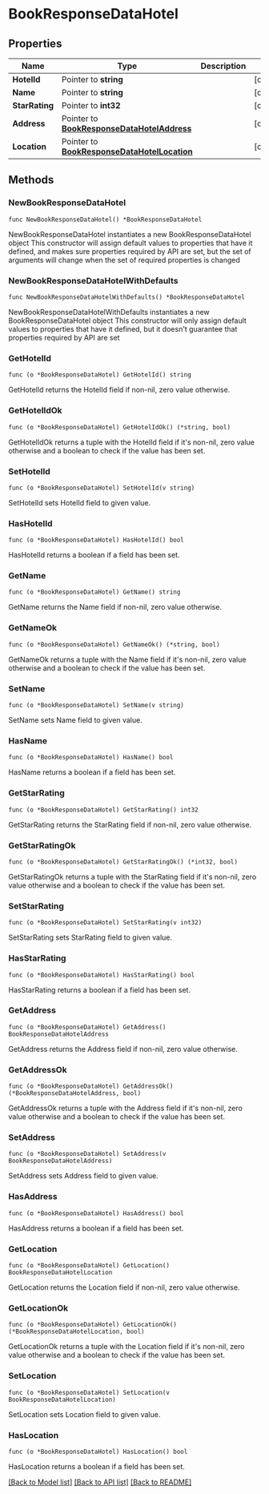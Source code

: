 # BookResponseDataHotel

## Properties

Name | Type | Description | Notes
------------ | ------------- | ------------- | -------------
**HotelId** | Pointer to **string** |  | [optional] 
**Name** | Pointer to **string** |  | [optional] 
**StarRating** | Pointer to **int32** |  | [optional] 
**Address** | Pointer to [**BookResponseDataHotelAddress**](BookResponseDataHotelAddress.md) |  | [optional] 
**Location** | Pointer to [**BookResponseDataHotelLocation**](BookResponseDataHotelLocation.md) |  | [optional] 

## Methods

### NewBookResponseDataHotel

`func NewBookResponseDataHotel() *BookResponseDataHotel`

NewBookResponseDataHotel instantiates a new BookResponseDataHotel object
This constructor will assign default values to properties that have it defined,
and makes sure properties required by API are set, but the set of arguments
will change when the set of required properties is changed

### NewBookResponseDataHotelWithDefaults

`func NewBookResponseDataHotelWithDefaults() *BookResponseDataHotel`

NewBookResponseDataHotelWithDefaults instantiates a new BookResponseDataHotel object
This constructor will only assign default values to properties that have it defined,
but it doesn't guarantee that properties required by API are set

### GetHotelId

`func (o *BookResponseDataHotel) GetHotelId() string`

GetHotelId returns the HotelId field if non-nil, zero value otherwise.

### GetHotelIdOk

`func (o *BookResponseDataHotel) GetHotelIdOk() (*string, bool)`

GetHotelIdOk returns a tuple with the HotelId field if it's non-nil, zero value otherwise
and a boolean to check if the value has been set.

### SetHotelId

`func (o *BookResponseDataHotel) SetHotelId(v string)`

SetHotelId sets HotelId field to given value.

### HasHotelId

`func (o *BookResponseDataHotel) HasHotelId() bool`

HasHotelId returns a boolean if a field has been set.

### GetName

`func (o *BookResponseDataHotel) GetName() string`

GetName returns the Name field if non-nil, zero value otherwise.

### GetNameOk

`func (o *BookResponseDataHotel) GetNameOk() (*string, bool)`

GetNameOk returns a tuple with the Name field if it's non-nil, zero value otherwise
and a boolean to check if the value has been set.

### SetName

`func (o *BookResponseDataHotel) SetName(v string)`

SetName sets Name field to given value.

### HasName

`func (o *BookResponseDataHotel) HasName() bool`

HasName returns a boolean if a field has been set.

### GetStarRating

`func (o *BookResponseDataHotel) GetStarRating() int32`

GetStarRating returns the StarRating field if non-nil, zero value otherwise.

### GetStarRatingOk

`func (o *BookResponseDataHotel) GetStarRatingOk() (*int32, bool)`

GetStarRatingOk returns a tuple with the StarRating field if it's non-nil, zero value otherwise
and a boolean to check if the value has been set.

### SetStarRating

`func (o *BookResponseDataHotel) SetStarRating(v int32)`

SetStarRating sets StarRating field to given value.

### HasStarRating

`func (o *BookResponseDataHotel) HasStarRating() bool`

HasStarRating returns a boolean if a field has been set.

### GetAddress

`func (o *BookResponseDataHotel) GetAddress() BookResponseDataHotelAddress`

GetAddress returns the Address field if non-nil, zero value otherwise.

### GetAddressOk

`func (o *BookResponseDataHotel) GetAddressOk() (*BookResponseDataHotelAddress, bool)`

GetAddressOk returns a tuple with the Address field if it's non-nil, zero value otherwise
and a boolean to check if the value has been set.

### SetAddress

`func (o *BookResponseDataHotel) SetAddress(v BookResponseDataHotelAddress)`

SetAddress sets Address field to given value.

### HasAddress

`func (o *BookResponseDataHotel) HasAddress() bool`

HasAddress returns a boolean if a field has been set.

### GetLocation

`func (o *BookResponseDataHotel) GetLocation() BookResponseDataHotelLocation`

GetLocation returns the Location field if non-nil, zero value otherwise.

### GetLocationOk

`func (o *BookResponseDataHotel) GetLocationOk() (*BookResponseDataHotelLocation, bool)`

GetLocationOk returns a tuple with the Location field if it's non-nil, zero value otherwise
and a boolean to check if the value has been set.

### SetLocation

`func (o *BookResponseDataHotel) SetLocation(v BookResponseDataHotelLocation)`

SetLocation sets Location field to given value.

### HasLocation

`func (o *BookResponseDataHotel) HasLocation() bool`

HasLocation returns a boolean if a field has been set.


[[Back to Model list]](../README.md#documentation-for-models) [[Back to API list]](../README.md#documentation-for-api-endpoints) [[Back to README]](../README.md)


